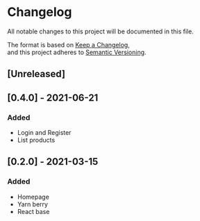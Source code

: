 # Changelog

All notable changes to this project will be documented in this file.

The format is based on [Keep a Changelog](https://keepachangelog.com/en/1.0.0/),  
and this project adheres to [Semantic Versioning](https://semver.org/spec/v2.0.0.html).

## [Unreleased]

## [0.4.0] - 2021-06-21

> [backend]: 0.3.0

### Added

- Login and Register
- List products

## [0.2.0] - 2021-03-15

### Added

- Homepage
- Yarn berry
- React base
